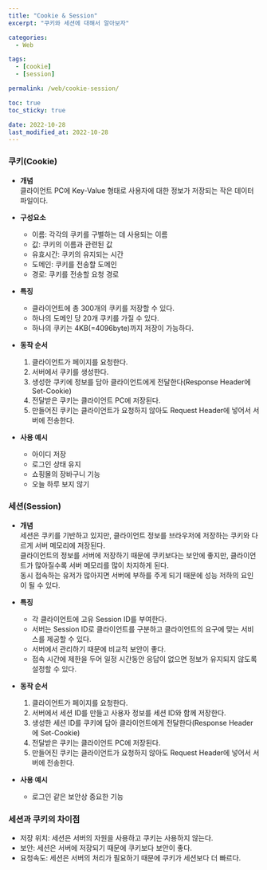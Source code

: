```yaml
---
title: "Cookie & Session"
excerpt: "쿠키와 세션에 대해서 알아보자"

categories:
  - Web

tags:
  - [cookie]
  - [session]

permalink: /web/cookie-session/

toc: true
toc_sticky: true

date: 2022-10-28
last_modified_at: 2022-10-28
---
```


### 쿠키(Cookie)
* **개념**<br>
클라이언트 PC에 Key-Value 형태로 사용자에 대한 정보가 저장되는 작은 데이터 파일이다.

* **구성요소**<br>
    * 이름: 각각의 쿠키를 구별하는 데 사용되는 이름
    * 값: 쿠키의 이름과 관련된 값
    * 유효시간: 쿠키의 유지되는 시간
    * 도메인: 쿠키를 전송할 도메인
    * 경로: 쿠키를 전송할 요청 경로

* **특징**<br>
    * 클라이언트에 총 300개의 쿠키를 저장할 수 있다.
    * 하나의 도메인 당 20개 쿠키를 가질 수 있다.
    * 하나의 쿠키는 4KB(=4096byte)까지 저장이 가능하다.

* **동작 순서**<br>
    1. 클라이언트가 페이지를 요청한다.
    2. 서버에서 쿠키를 생성한다.
    3. 생성한 쿠키에 정보를 담아 클라이언트에게 전달한다(Response Header에 Set-Cookie)
    4. 전달받은 쿠키는 클라이언트 PC에 저장된다.
    5. 만들어진 쿠키는 클라이언트가 요청하지 않아도 Request Header에 넣어서 서버에 전송한다.

* **사용 예시**<br>
    * 아이디 저장
    * 로그인 상태 유지
    * 쇼핑몰의 장바구니 기능
    * 오늘 하루 보지 않기

### 세션(Session)
* **개념**<br>
세션은 쿠키를 기반하고 있지만, 클라이언트 정보를 브라우저에 저장하는 쿠키와 다르게 서버 메모리에 저장된다.<br>
클라이언트의 정보를 서버에 저장하기 때문에 쿠키보다는 보안에 좋지만, 클라이언트가 많아질수록 서버 메모리를 많이 차지하게 된다.<br>
동시 접속하는 유저가 많아지면 서버에 부하를 주게 되기 때문에 성능 저하의 요인이 될 수 있다.

* **특징**<br>
    * 각 클라이언트에 고유 Session ID를 부여한다.
    * 서버는 Session ID로 클라이언트를 구분하고 클라이언트의 요구에 맞는 서비스를 제공할 수 있다.
    * 서버에서 관리하기 때문에 비교적 보안이 좋다.
    * 접속 시간에 제한을 두어 일정 시간동안 응답이 없으면 정보가 유지되지 않도록 설정할 수 있다.

* **동작 순서**<br>
    1. 클라이언트가 페이지를 요청한다.
    2. 서버에서 세션 ID를 만들고 사용자 정보를 세션 ID와 함께 저장한다.
    3. 생성한 세션 ID를 쿠키에 담아 클라이언트에게 전달한다(Response Header에 Set-Cookie)
    4. 전달받은 쿠키는 클라이언트 PC에 저장된다.
    5. 만들어진 쿠키는 클라이언트가 요청하지 않아도 Request Header에 넣어서 서버에 전송한다.

* **사용 예시**<br>
    * 로그인 같은 보안상 중요한 기능

### 세션과 쿠키의 차이점
* 저장 위치: 세션은 서버의 자원을 사용하고 쿠키는 사용하지 않는다.
* 보안: 세션은 서버에 저장되기 때문에 쿠키보다 보안이 좋다.
* 요청속도: 세션은 서버의 처리가 필요하기 때문에 쿠키가 세션보다 더 빠르다.